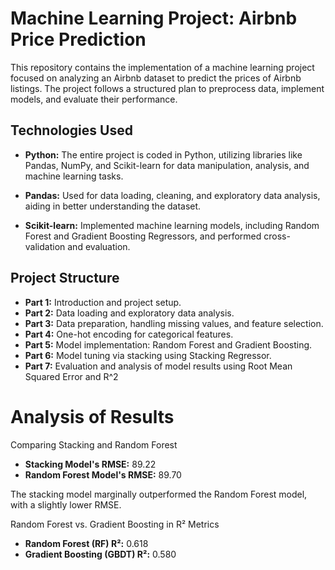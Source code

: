 # Machine Learning Project: Airbnb Price Prediction

This repository contains the implementation of a machine learning project focused on analyzing an Airbnb dataset to predict the prices of Airbnb listings. The project follows a structured plan to preprocess data, implement models, and evaluate their performance.

## Technologies Used

- **Python:** The entire project is coded in Python, utilizing libraries like Pandas, NumPy, and Scikit-learn for data manipulation, analysis, and machine learning tasks.

- **Pandas:** Used for data loading, cleaning, and exploratory data analysis, aiding in better understanding the dataset.

- **Scikit-learn:** Implemented machine learning models, including Random Forest and Gradient Boosting Regressors, and performed cross-validation and evaluation.


## Project Structure

- **Part 1:** Introduction and project setup.
- **Part 2:** Data loading and exploratory data analysis.
- **Part 3:** Data preparation, handling missing values, and feature selection.
- **Part 4:** One-hot encoding for categorical features.
- **Part 5:** Model implementation: Random Forest and Gradient Boosting.
- **Part 6:** Model tuning via stacking using Stacking Regressor.
- **Part 7:** Evaluation and analysis of model results using Root Mean Squared Error and R^2

# Analysis of Results

Comparing Stacking and Random Forest

- **Stacking Model's RMSE:** 89.22
- **Random Forest Model's RMSE:** 89.70

The stacking model marginally outperformed the Random Forest model, with a slightly lower RMSE.

Random Forest vs. Gradient Boosting in R² Metrics

- **Random Forest (RF) R²:** 0.618
- **Gradient Boosting (GBDT) R²:** 0.580

